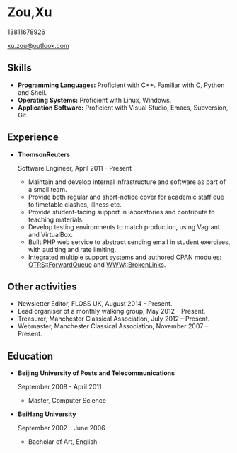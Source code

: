 # Zou,Xu

13811678926

xu.zou@outlook.com

## Skills

*   **Programming Languages:** Proficient with C++. Familiar with C, Python and Shell.
*   **Operating Systems:** Proficient with Linux, Windows.
*   **Application Software:** Proficient with Visual Studio, Emacs, Subversion, Git.

## Experience

*   **ThomsonReuters**

    Software Engineer, April 2011 - Present

    - Maintain and develop internal infrastructure and software as part of a small team.
    - Provide both regular and short-notice cover for academic staff due to timetable clashes, illness etc.
    - Provide student-facing support in laboratories and contribute to teaching materials.
    - Develop testing environments to match production, using Vagrant and VirtualBox.
    - Built PHP web service to abstract sending email in student exercises, with auditing and rate limiting.
    - Integrated multiple support systems and authored CPAN modules: [OTRS::ForwardQueue](https://metacpan.org/pod/OTRS::ForwardQueue) and [WWW::BrokenLinks](https://metacpan.org/pod/WWW::BrokenLinks).

## Other activities

* Newsletter Editor, FLOSS UK, August 2014 - Present.
* Lead organiser of a monthly walking group, May 2012 – Present.
* Treasurer, Manchester Classical Association, July 2012 – Present.
* Webmaster, Manchester Classical Association, November 2007 – Present.

## Education

*   **Beijing University of Posts and Telecommunications**

    September 2008 - April 2011

    - Master, Computer Science

*   **BeiHang University**

    September 2002 - June 2006

    - Bacholar of Art, English
